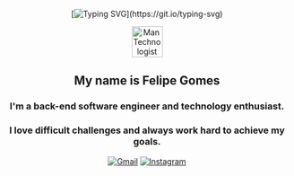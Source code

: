 <div align="center">
 
[![Typing SVG](https://readme-typing-svg.demolab.com?font=Future&size=25&pause=1000&color=BFCCFF&center=true&vCenter=true&width=1000&lines=HELLO%2C+I'M+A+SOFTWARE+ENGINEER!;WELCOME+TO+MY+PROFILE!)](https://git.io/typing-svg)

 <img src="https://raw.githubusercontent.com/Tarikul-Islam-Anik/Animated-Fluent-Emojis/master/Emojis/People/Man%20Technologist.png" alt="Man Technologist" width="55" height="55" />


 ## My name is Felipe Gomes


 ### I'm a back-end software engineer and technology enthusiast.

 ### I love difficult challenges and always work hard to achieve my goals.

 [![Gmail](https://img.shields.io/badge/Gmail-D14836?style=for-the-badge&logo=gmail&logoColor=white)](mailto:felipegomesworker@gmail.com)
 [![Instagram](https://img.shields.io/badge/Instagram-E4405F?style=for-the-badge&logo=instagram&logoColor=white)](instagram.com/eufelipegomes_____)
</div>



